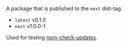 A package that is published to the `next` dist-tag.

- `latest` v0.1.0
- `next` v1.0.0-1

Used for testing [npm-check-updates](https://github.com/raineorshine/npm-check-updates).
